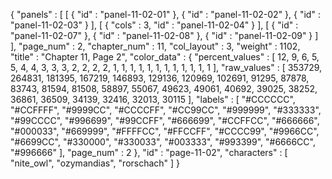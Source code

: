 {
  "panels" : [
    [
      {
        "id" : "panel-11-02-01"
      },
      {
        "id" : "panel-11-02-02"
      },
      {
        "id" : "panel-11-02-03"
      }
    ],
    [
      {
        "cols" : 3,
        "id" : "panel-11-02-04"
      }
    ],
    [
      {
        "id" : "panel-11-02-07"
      },
      {
        "id" : "panel-11-02-08"
      },
      {
        "id" : "panel-11-02-09"
      }
    ]
  ],
  "page_num" : 2,
  "chapter_num" : 11,
  "col_layout" : 3,
  "weight" : 1102,
  "title" : "Chapter 11, Page 2",
  "color_data" : {
    "percent_values" : [
      12,
      9,
      6,
      5,
      5,
      4,
      4,
      3,
      3,
      3,
      2,
      2,
      2,
      2,
      1,
      1,
      1,
      1,
      1,
      1,
      1,
      1,
      1,
      1,
      1,
      1
    ],
    "raw_values" : [
      353729,
      264831,
      181395,
      167219,
      146893,
      129136,
      120969,
      102691,
      91295,
      87878,
      83743,
      81594,
      81508,
      58897,
      55067,
      49623,
      49061,
      40692,
      39025,
      38252,
      36861,
      36509,
      34139,
      32416,
      32013,
      30115
    ],
    "labels" : [
      "#CCCCCC",
      "#CCFFFF",
      "#9999CC",
      "#CCCCFF",
      "#CC99CC",
      "#999999",
      "#333333",
      "#99CCCC",
      "#996699",
      "#99CCFF",
      "#666699",
      "#CCFFCC",
      "#666666",
      "#000033",
      "#669999",
      "#FFFFCC",
      "#FFCCFF",
      "#CCCC99",
      "#9966CC",
      "#6699CC",
      "#330000",
      "#330033",
      "#003333",
      "#993399",
      "#6666CC",
      "#996666"
    ],
    "page_num" : 2
  },
  "id" : "page-11-02",
  "characters" : [
    "nite_owl",
    "ozymandias",
    "rorschach"
  ]
}
